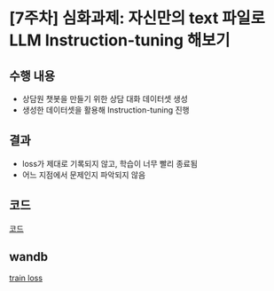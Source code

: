 # [7주차] 심화과제: 자신만의 text 파일로 LLM Instruction-tuning 해보기

## 수행 내용

- 상담원 챗봇을 만들기 위한 상담 대화 데이터셋 생성
- 생성한 데이터셋을 활용해 Instruction-tuning 진행

## 결과

- loss가 제대로 기록되지 않고, 학습이 너무 빨리 종료됨
- 어느 지점에서 문제인지 파악되지 않음

## 코드

[코드](w7_2_train.ipynb)

## wandb

[train loss](https://wandb.ai/teacher-ssamko-familywave/Hanghae99/runs/9zm81tkx?nw=nwuserteacherssamko&panelDisplayName=train%2Fglobal_step&panelSectionName=train)